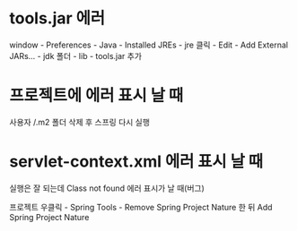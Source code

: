 # tools.jar 에러

window - Preferences - Java - Installed JREs - jre 클릭 - Edit - Add External JARs... - jdk 폴더 - lib - tools.jar 추가



# 프로젝트에 에러 표시 날 때

사용자 /.m2 폴더 삭제 후 스프링 다시 실행



# servlet-context.xml 에러 표시 날 때

실행은 잘 되는데 Class not found 에러 표시가 날 때(버그)

프로젝트 우클릭 - Spring Tools - Remove Spring Project Nature 한 뒤
Add Spring Project Nature
